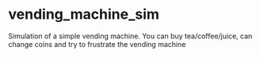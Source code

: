 # vending_machine_sim
Simulation of a simple vending machine. You can buy tea/coffee/juice, can change coins and try to frustrate the vending machine

